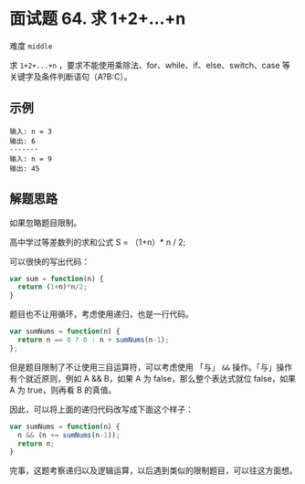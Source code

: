 # 面试题 64. 求 1+2+…+n

难度 `middle`

求 `1+2+...+n` ，要求不能使用乘除法、for、while、if、else、switch、case 等关键字及条件判断语句（A?B:C）。

## 示例

```
输入: n = 3
输出: 6
-------
输入: n = 9
输出: 45
```

## 解题思路

如果忽略题目限制。

高中学过等差数列的求和公式 S = （1+n）* n / 2;

可以很快的写出代码：

```javascript
var sum = function(n) {
  return (1+n)*n/2;
}
```

题目也不让用循环，考虑使用递归，也是一行代码。

```javascript
var sumNums = function(n) {
  return n == 0 ? 0 : n + sumNums(n-1);
};
```

但是题目限制了不让使用三目运算符，可以考虑使用 「与」 `&&` 操作。「与」操作有个就近原则，例如 A && B，如果 A 为 false，那么整个表达式就位 false，如果 A 为 true，则再看 B 的真值。

因此，可以将上面的递归代码改写成下面这个样子：

```javascript
var sumNums = function(n) {
  n && (n += sumNums(n-1));
  return n;
} 
```

完事，这题考察递归以及逻辑运算，以后遇到类似的限制题目，可以往这方面想。